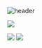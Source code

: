 
<!--
**dev-eajnim/dev-eajnim** is a ✨ _special_ ✨ repository because its `README.md` (this file) appears on your GitHub profile.

Here are some ideas to get you started:

- 🔭 I’m currently working on ...
- 🌱 I’m currently learning ...
- 👯 I’m looking to collaborate on ...
- 🤔 I’m looking for help with ...
- 💬 Ask me about ...
- 📫 How to reach me: ...
- 😄 Pronouns: ...
- ⚡ Fun fact: ...
-->
![header](https://capsule-render.vercel.app/api?type=cylinder&color=auto&height=250&section=header&text=Software%20developer&fontSize=80)

<img src="https://img.shields.io/badge/Python-3766AB?style=flat-square&logo=Python&logoColor=white"/>

<p align=center></p>
  
<img src="https://img.shields.io/badge/TensorFlow-FF6F00?style=flat-square&logo=TensorFlow&logoColor=white"/>

<img src="https://ghchart.rshah.org/dev-eajnim"/>
